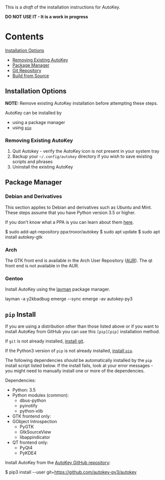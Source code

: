 This is a _draft_ of the installation instructions for AutoKey.

**DO NOT USE IT - It is a work in progress**

# Contents 

[Installation Options](#installation-options)    
- [Removing Existing AutoKey](#removing-autokey)
- [Package Manager](#package-manager)
- [Git Repository](#git-repository)
- [Build from Source](#build-from-source)

## Installation Options

**NOTE:** Remove existing AutoKey installation before attempting these steps.

AutoKey can be installed by

* using a package manager
* using [`pip`][pip]

### Removing Existing AutoKey

1. Quit Autokey - verify the AutoKey icon is not present in your system tray
1. Backup your `~/.config/autokey` directory if you wish to save existing scripts and phrases
1. Uninstall the existing AutoKey

## Package Manager

### Debian and Derivatives

This section applies to Debian and derivatives such as Ubuntu and Mint. These steps assume that you have Python version 3.5 or higher.

If you don't know what a PPA is you can learn about them [here][ppa].

  $ sudo add-apt-repository ppa:troxor/autokey
  $ sudo apt update
  $ sudo apt install autokey-gtk
  
### Arch

The GTK front end is available in the Arch User Repository ([AUR][aur]). The qt front end is not available in the AUR.

### Gentoo

Install AutoKey using the [layman][layman] package manager.

  layman -a y2kbadbug
  emerge --sync
  emerge -av autokey-py3

## `pip` Install

If you are using a distribution other than those listed above or if you want to install AutoKey from GitHub you can use this `[pip][pip]` installation method.

If `git` is not already installed, [install git][installgit].

If the Python3 version of `pip` is not already installed, [install `pip`][installpip].

The following dependencies _should_ be automatically installed by the `pip` install script listed below. If the install fails, look at your error messages - you might need to manually install one or more of the dependencies.

Dependencies:

* Python: 3.5
* Python modules (common):
  - dbus-python 
  - pyinotify
  - python-xlib
* GTK frontend only:
* GObject Introspection
  - PyGTK
  - GtkSourceView
  - libappindicator
* QT frontend only:
  - PyQt4
  - PyKDE4

Install AutoKey from the [AutoKey GitHub repository][autorepo]:

  $ pip3 install --user git+https://github.com/autokey-py3/autokey

[aur]: https://aur.archlinux.org/packages/autokey-py3
[autorepo]: https://github.com/autokey-py3/autokey
[installgit]: https://git-scm.com/download/linux
[installpip]: https://pip.pypa.io/en/stable/installing/
[layman]: https://github.com/y2kbadbug/gentoo-overlay/tree/master/app-misc/autokey-py3
[pip]: https://en.wikipedia.org/wiki/Pip_(package_manager)
[ppa]: https://askubuntu.com/a/4990
